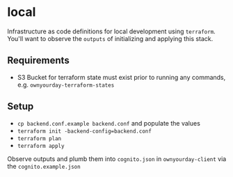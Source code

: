 # local

Infrastructure as code definitions for local development using `terraform`.
You'll want to observe the `outputs` of initializing and applying this stack.

## Requirements

-   S3 Bucket for terraform state must exist prior to running any commands, e.g. `ownyourday-terraform-states`

## Setup

-   `cp backend.conf.example backend.conf` and populate the values
-   `terraform init -backend-config=backend.conf`
-   `terraform plan`
-   `terraform apply`

Observe outputs and plumb them into `cognito.json` in `ownyourday-client` via the `cognito.example.json`
